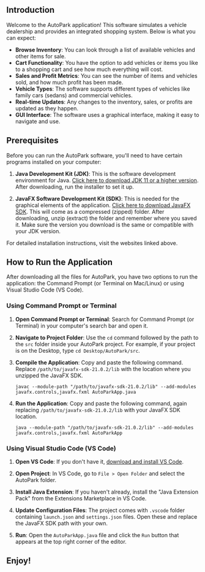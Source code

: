 
## Introduction

Welcome to the AutoPark application! This software simulates a vehicle dealership and provides an integrated shopping system. Below is what you can expect:

- **Browse Inventory**: You can look through a list of available vehicles and other items for sale.
- **Cart Functionality**: You have the option to add vehicles or items you like to a shopping cart and see how much everything will cost.
- **Sales and Profit Metrics**: You can see the number of items and vehicles sold, and how much profit has been made.
- **Vehicle Types**: The software supports different types of vehicles like family cars (sedans) and commercial vehicles.
- **Real-time Updates**: Any changes to the inventory, sales, or profits are updated as they happen.
- **GUI Interface**: The software uses a graphical interface, making it easy to navigate and use.

## Prerequisites

Before you can run the AutoPark software, you'll need to have certain programs installed on your computer:

1. **Java Development Kit (JDK)**: This is the software development environment for Java. [Click here to download JDK 11 or a higher version](https://www.oracle.com/java/technologies/javase-jdk11-downloads.html). After downloading, run the installer to set it up.
  
2. **JavaFX Software Development Kit (SDK)**: This is needed for the graphical elements of the application. [Click here to download JavaFX SDK](https://www.gluonhq.com/products/javafx/). This will come as a compressed (zipped) folder. After downloading, unzip (extract) the folder and remember where you saved it. Make sure the version you download is the same or compatible with your JDK version.

For detailed installation instructions, visit the websites linked above.

## How to Run the Application

After downloading all the files for AutoPark, you have two options to run the application: the Command Prompt (or Terminal on Mac/Linux) or using Visual Studio Code (VS Code).

### Using Command Prompt or Terminal

1. **Open Command Prompt or Terminal**: Search for Command Prompt (or Terminal) in your computer's search bar and open it.
  
2. **Navigate to Project Folder**: Use the `cd` command followed by the path to the `src` folder inside your AutoPark project. For example, if your project is on the Desktop, type `cd Desktop/AutoPark/src`.

3. **Compile the Application**: Copy and paste the following command. Replace `/path/to/javafx-sdk-21.0.2/lib` with the location where you unzipped the JavaFX SDK.
    ```
    javac --module-path "/path/to/javafx-sdk-21.0.2/lib" --add-modules javafx.controls,javafx.fxml AutoParkApp.java
    ```
4. **Run the Application**: Copy and paste the following command, again replacing `/path/to/javafx-sdk-21.0.2/lib` with your JavaFX SDK location.
    ```
    java --module-path "/path/to/javafx-sdk-21.0.2/lib" --add-modules javafx.controls,javafx.fxml AutoParkApp
    ```

### Using Visual Studio Code (VS Code)

1. **Open VS Code**: If you don't have it, [download and install VS Code](https://code.visualstudio.com/).
  
2. **Open Project**: In VS Code, go to `File > Open Folder` and select the AutoPark folder.

3. **Install Java Extension**: If you haven't already, install the "Java Extension Pack" from the Extensions Marketplace in VS Code.

4. **Update Configuration Files**: The project comes with `.vscode` folder containing `launch.json` and `settings.json` files. Open these and replace the JavaFX SDK path with your own.

5. **Run**: Open the `AutoParkApp.java` file and click the `Run` button that appears at the top right corner of the editor.

## Enjoy!
